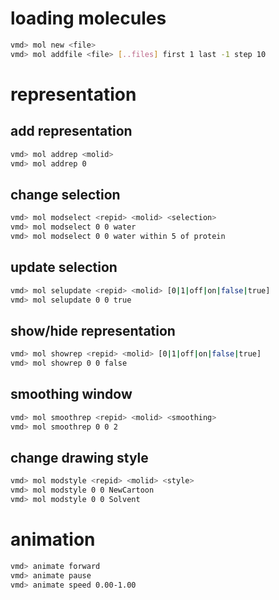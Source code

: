 loading molecules
=================

```bash
vmd> mol new <file>
vmd> mol addfile <file> [..files] first 1 last -1 step 10
```

representation
==============
add representation
------------------
```bash
vmd> mol addrep <molid>
vmd> mol addrep 0
```
change selection
----------------
```bash
vmd> mol modselect <repid> <molid> <selection>
vmd> mol modselect 0 0 water
vmd> mol modselect 0 0 water within 5 of protein
```
update selection
----------------
```bash
vmd> mol selupdate <repid> <molid> [0|1|off|on|false|true]
vmd> mol selupdate 0 0 true
```

show/hide representation
------------------------
```bash
vmd> mol showrep <repid> <molid> [0|1|off|on|false|true]
vmd> mol showrep 0 0 false
```

smoothing window
----------------
```bash
vmd> mol smoothrep <repid> <molid> <smoothing>
vmd> mol smoothrep 0 0 2
```

change drawing style
--------------------

```bash
vmd> mol modstyle <repid> <molid> <style>
vmd> mol modstyle 0 0 NewCartoon
vmd> mol modstyle 0 0 Solvent
```

animation
=========

```bash
vmd> animate forward
vmd> animate pause
vmd> animate speed 0.00-1.00
```
